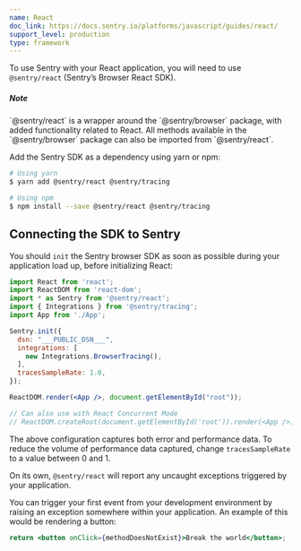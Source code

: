```yaml
---
name: React
doc_link: https://docs.sentry.io/platforms/javascript/guides/react/
support_level: production
type: framework
---
```


To use Sentry with your React application, you will need to use `@sentry/react` (Sentry’s Browser React SDK).

<div class="alert alert-info" role="alert"><h5 class="no_toc">Note</h5><div class="alert-body content-flush-bottom">`@sentry/react` is a wrapper around the `@sentry/browser` package, with added functionality related to React. All methods available in the `@sentry/browser` package can also be imported from `@sentry/react`.</div>
</div>

Add the Sentry SDK as a dependency using yarn or npm:

```bash
# Using yarn
$ yarn add @sentry/react @sentry/tracing

# Using npm
$ npm install --save @sentry/react @sentry/tracing
```

## Connecting the SDK to Sentry

You should `init` the Sentry browser SDK as soon as possible during your application load up, before initializing React:

```jsx
import React from 'react';
import ReactDOM from 'react-dom';
import * as Sentry from '@sentry/react';
import { Integrations } from '@sentry/tracing';
import App from './App';

Sentry.init({
  dsn: "___PUBLIC_DSN___",
  integrations: [
    new Integrations.BrowserTracing(),
  ],
  tracesSampleRate: 1.0,
});

ReactDOM.render(<App />, document.getElementById("root"));

// Can also use with React Concurrent Mode
// ReactDOM.createRoot(document.getElementById('root')).render(<App />);
```

The above configuration captures both error and performance data. To reduce the volume of performance data captured, change `tracesSampleRate` to a value between 0 and 1.

On its own, `@sentry/react` will report any uncaught exceptions triggered by your application.

You can trigger your first event from your development environment by raising an exception somewhere within your application. An example of this would be rendering a button:

```jsx
return <button onClick={methodDoesNotExist}>Break the world</button>;
```

